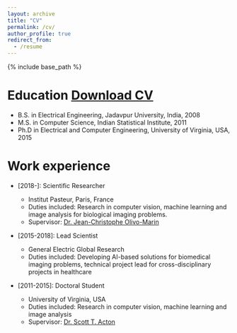 ```yaml
---
layout: archive
title: "CV"
permalink: /cv/
author_profile: true
redirect_from:
  - /resume
---
```


{% include base_path %}

Education [**Download CV**](cv_suvadip_2020.pdf)
======
* B.S. in Electrical Engineering, Jadavpur University, India, 2008
* M.S. in Computer Science, Indian Statistical Institute, 2011
* Ph.D in Electrical and Computer Engineering, University of Virginia, USA, 2015

Work experience
======
* [2018-]: Scientific Researcher
  * Institut Pasteur, Paris, France
  * Duties included: Research in computer vision, machine learning and image analysis for biological imaging problems.
  * Supervisor: [Dr. Jean-Christophe Olivo-Marin](https://www.google.com/url?q=https%3A%2F%2Fresearch.pasteur.fr%2Fen%2Fmember%2Fjean-christophe-olivo-marin%2F&sa=D&sntz=1&usg=AFQjCNHHtyfk4BFwF2JEO1mqbRFCBKkoZQ)

* [2015-2018]: Lead Scientist
  * General Electric Global Research
  * Duties included: Developing AI-based solutions for biomedical imaging problems, technical project lead for cross-disciplinary projects in healthcare

* [2011-2015]: Doctoral Student
  * University of Virginia, USA
  * Duties included: Research in computer vision, machine learning and image analysis
  * Supervisor: [Dr. Scott T. Acton](https://www.google.com/url?q=https%3A%2F%2Fengineering.virginia.edu%2Ffaculty%2Fscott-t-acton&sa=D&sntz=1&usg=AFQjCNFOTc_SRZp4uc3v5vAUqBLdc0NW6w)
